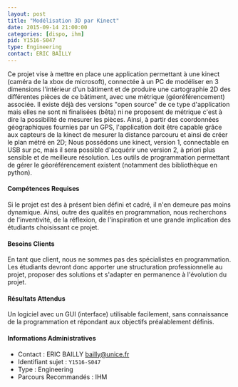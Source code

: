 ```yaml
---
layout: post
title: "Modélisation 3D par Kinect"
date: 2015-09-14 21:00:00
categories: [dispo, ihm]
pid: Y1516-S047
type: Engineering
contact: ERIC BAILLY
---
```

       
Ce projet vise à mettre en place une application permettant à une kinect (caméra de la xbox de microsoft), connectée à un PC de modéliser en 3 dimensions l'intérieur d'un bâtiment et de produire une cartographie 2D des différentes pièces de ce bâtiment, avec une métrique (géoréférencement) associée. Il existe déjà des versions "open source" de ce type d'application mais elles ne sont ni finalisées (bêta) ni ne proposent de métrique c'est à dire la possibilité de mesurer les pièces. Ainsi, à partir des coordonnées géographiques fournies par un GPS, l'application doit être capable grâce aux capteurs de la kinect de mesurer la distance parcouru et ainsi de créer le plan métré en 2D;
Nous possédons une kinect, version 1, connectable en USB sur pc, mais il sera possible d'acquérir une version 2, à priori plus sensible et de meilleure résolution. Les outils de programmation permettant de gérer le géoréférencement existent (notamment des bibliothèque en python).

#### Compétences Requises
Si le projet est des à présent bien défini et cadré, il n'en demeure pas moins dynamique. Ainsi, outre des qualités en programmation, nous recherchons de l'inventivité, de la réflexion, de l'inspiration et une grande implication des étudiants choisissant ce projet.


#### Besoins Clients
En tant que client, nous ne sommes pas des spécialistes en programmation. Les étudiants devront donc apporter une structuration professionnelle au projet, proposer des solutions et s'adapter en permanence à l'évolution du projet.

#### Résultats Attendus
Un logiciel avec un GUI (interface) utilisable facilement, sans connaissance de la programmation et répondant aux objectifs préalablement définis.
     

#### Informations Administratives
  * Contact : ERIC BAILLY <bailly@unice.fr>
  * Identifiant sujet : `Y1516-S047`
  * Type : Engineering
  * Parcours Recommandés : IHM
     